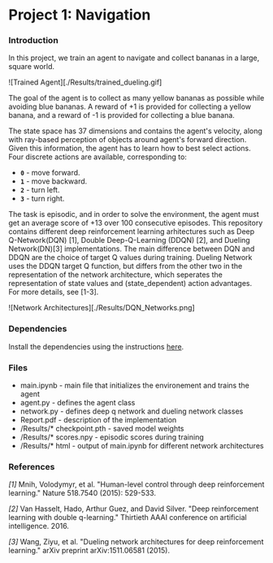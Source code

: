# Project 1: Navigation

### Introduction

In this project, we  train an agent to navigate and collect bananas in a large, square world.  

![Trained Agent][./Results/trained_dueling.gif]

The goal of the agent is to collect as many yellow bananas as possible while avoiding blue bananas. A reward of +1 is provided for collecting a yellow banana, and a reward of -1 is provided for collecting a blue banana.  

The state space has 37 dimensions and contains the agent's velocity, along with ray-based perception of objects around agent's forward direction.  Given this information, the agent has to learn how to best select actions.  Four discrete actions are available, corresponding to:
- **`0`** - move forward.
- **`1`** - move backward.
- **`2`** - turn left.
- **`3`** - turn right.

The task is episodic, and in order to solve the environment, the agent must get an average score of +13 over 100 consecutive episodes.
This repository contains different deep reinforcement learning arhitectures such as Deep Q-Network(DQN) [1], Double Deep-Q-Learning (DDQN) [2], and Dueling Network(DN)[3] implementations. The main difference between DQN and DDQN are the choice of target Q values during training.  Dueling Network uses the DDQN target Q function, but differs from the other two in the representation of the network architecture, which seperates the representation of state values and (state_dependent) action advantages. For more details, see [1-3].

![Network Architectures][./Results/DQN_Networks.png]


### Dependencies

Install the dependencies using the instructions [here](https://github.com/eayvali/DeepRL).

### Files

* main.ipynb                - main file that initializes the environement and trains the agent
* agent.py                  - defines the agent class
* network.py                - defines deep q network and dueling network classes
* Report.pdf                - description of the implementation
* /Results/* checkpoint.pth - saved model weights 
* /Results/* scores.npy     - episodic scores during training
* /Results/* html           - output of main.ipynb for different network architectures



### References

_[1]_ Mnih, Volodymyr, et al. "Human-level control through deep reinforcement learning." Nature 518.7540 (2015): 529-533.

_[2]_ Van Hasselt, Hado, Arthur Guez, and David Silver. "Deep reinforcement learning with double q-learning." Thirtieth AAAI conference on artificial intelligence. 2016.

_[3]_ Wang, Ziyu, et al. "Dueling network architectures for deep reinforcement learning." arXiv preprint arXiv:1511.06581 (2015).




